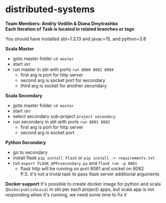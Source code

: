 # distributed-systems

**Team Members: Andriy Vedilin & Diana Dmytrashko** \
**Each Iteration of Task is located in related branches or tags**

You should have installed sbt=1.3.13 and javac=15, and python=3.8

**Scala Master** 
- goto master folder ```cd master``` 
- start ```sbt``` 
- run master in sbt with ports ```run 8080 8082 8084``` 
    - first arg is port for http server 
    - second arg is socket port for secondary
    - third arg is socket for another secondary

**Scala Secondary**
- goto master folder ```cd master``` 
- start ```sbt``` 
- select secondary sub-project ```project secondary```
- run secondary in sbt with ports ```run 8081 8082 ```
    - first arg is port for http server 
    - second arg is socket port

**Python Secondary**
- go to secondary
- install flask ```pip install Flask``` or ```pip install -r requirements.txt```
- run ```export FLASK_APP=secondary.py``` and ```flask run -p 8081```
  - flask http will be running on port 8081 and socket on 8082 \
  P.S. it's not a trivial task to pass flask server additional arguments 

**Docker support**
It's possible to create docker image for python and scala (```Docke/publishLocal``` in sbt per each project) apps, 
but scala app is not responding when it's running, we need some time to fix it
